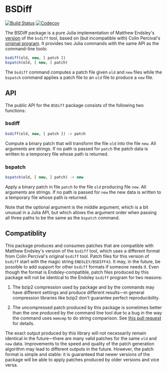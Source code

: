 # BSDiff

[![Build Status](https://travis-ci.org/JuliaIO/BSDiff.jl.svg?branch=master)](https://travis-ci.org/JuliaIO/BSDiff.jl)
[![Codecov](https://codecov.io/gh/JuliaIO/BSDiff.jl/branch/master/graph/badge.svg)](https://codecov.io/gh/JuliaIO/BSDiff.jl)

The BSDiff package is a pure Julia implementation of Matthew
Endsley's [version](https://github.com/mendsley/bsdiff) of the `bsdiff` tool,
based on (but incompatible with) Colin Percival's [original program](http://www.daemonology.net/bsdiff/).
It provides two Julia commands with the same API as the command-line tools:

```julia
bsdiff(old, new, [ patch ])
bspatch(old, [ new, ] patch)
```

The `bsdiff` command computes a patch file given `old` and `new` files while the
`bspatch` command applies a patch file to an `old` file to produce a `new` file.

## API

The public API for the `BSDiff` package consists of the following two functions:

<!-- BEGIN: copied from inline doc strings -->

### bsdiff

```julia
bsdiff(old, new, [ patch ]) -> patch
```
Compute a binary patch that will transform the file `old` into the file `new`.
All arguments are strings. If no path is passed for `patch` the patch data is
written to a temporary file whose path is returned.

### bspatch

```julia
bspatch(old, [ new, ] patch) -> new
```
Apply a binary patch in file `patch` to the file `old` producing file `new`.
All arguments are strings. If no path is passed for `new` the new data is
written to a temporary file whose path is returned.

Note that the optional argument is the middle argument, which is a bit unusual
in a Julia API, but which allows the argument order when passing all three paths
to be the same as the `bspatch` command.

<!-- END: copied from inline doc strings -->

## Compatiblity

This package produces and consumes patches that are compatible with Matthew
Endsley's version of the `bsdiff` tool, which uses a different format from
Colin Percival's original `bsdiff` tool. Patch files for this version of
`bsdiff` start with the magic string `ENDSLEY/BSDIFF43`. It may, in the future,
be possible to add support for other `bsdiff` formats if someone needs it. Even
though the format is Endsley-compatible, patch files produced by this package
will not be identical to the Endsley `bsdiff` program for two reasons:

1. The bzip2 compression used by package and by the commands may have different
   settings and produce different results—in general compression libraries like
   bzip2 don't guarantee perfect reproducibility.

2. The uncompressed patch produced by this package is sometimes better than the
   one produced by the command line tool due to a bug in the way the command uses
   `memcmp` to do string comparison. See [this pull
   request](https://github.com/JuliaIO/BSDiff.jl/pull/8) for details.

The exact output produced by this library will not necessarily remain identical
in the future—there are many valid patches for the same `old` and `new` data.
Improvements to the speed and quality of the patch generation algorithm may lead
to different outputs in the future. However, the patch format is simple and
stable: it is guaranteed that newer versions of the package will be able to
apply patches produced by older versions and vice versa.

